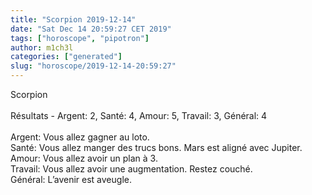 ```yaml
---
title: "Scorpion 2019-12-14"
date: "Sat Dec 14 20:59:27 CET 2019"
tags: ["horoscope", "pipotron"]
author: m1ch3l
categories: ["generated"]
slug: "horoscope/2019-12-14-20:59:27"
---
```


Scorpion<br>
<br>
Résultats - Argent: 2, Santé: 4, Amour: 5, Travail: 3, Général: 4<br>
<br>
Argent:  Vous allez gagner au loto. <br>
Santé:   Vous allez manger des trucs bons. Mars est aligné avec Jupiter.<br>
Amour:   Vous allez avoir un plan à 3. <br>
Travail: Vous allez avoir une augmentation. Restez couché.<br>
Général: L’avenir est aveugle.<br>
